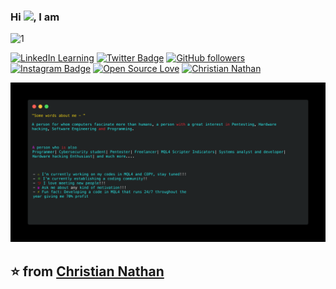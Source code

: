 <!---
title: TheDudeThatCode
date: '2020-14-05'
spoiler: Multimedia Realtime Readme Template
categories: ["multimedia", "all-profile"]
githubUsername: 'TheDudeThatCode'
--->

### Hi <img src="https://github.com/TheDudeThatCode/TheDudeThatCode/blob/master/Assets/Hi.gif" width="29px">, I am 
![1](https://github.com/Suares5k/Suares5k/blob/master/2024-03dsfdf2.gif)

<div align="centre">

[![LinkedIn Learning](https://custom-icon-badges.demolab.com/badge/LinkedIn%20Learning-0A66C2?logo=linkedin-white&logoColor=fff&link=https://www.linkedin.com/in/christiannathann/)](#) [![Twitter Badge](https://img.shields.io/twitter/follow/chriskavashaki?style=social&link=https://twitter.com/chriskavashaki)](https://twitter.com/chriskavashaki) [![GitHub followers](https://img.shields.io/github/followers/Suares5k?label=Follow&style=social)](https://github.com/Suares5k/?tab=follow)
[![Instagram Badge](https://img.shields.io/badge/--blue?style=social&logo=Instagram&link=https://www.instagram.com//)](https://www.instagram.com/)  [![Open Source Love](https://badges.frapsoft.com/os/v2/open-source.svg?v=103)](https://github.com/Suares5k/mql4-source-codes)
 [![Christian Nathan](https://cdn.rawgit.com/sindresorhus/awesome/d7305f38d29fed78fa85652e3a63e154dd8e8829/media/badge.svg)](http://velhofumante.com/)

 </div>

![carbon](https://github.com/Suares5k/Suares5k/blob/master/code2%20(1)%20(1).png)

<!---

## Tech I Fonder
 


![alt](https://github.com/VedantKhairnar/VedantKhairnar/blob/master/assets/linkedinBack1.png)

A person for whom computers fascinate more than humans, a person with a great interest in Pentesting, Hardware hacking, Software Engineering and Programming.

A person who is also
Dev| Intern@Tesselate Imaging| Beta Microsoft Student Partner| Freelancer| DSC RCOEM Core| AI Mentor @Tesseract Coding| FOSS Enthusiast| in a DEEP Life!!

Pythonic Developer, Freelancer, Philantrophist, Graphics Designer and much more.... 


- 🔭 I’m currently working on my startup, Stay Tuned!!!
- 🌱 I’m currently establishing a coding community!! 
- 👯 I love to meet new people!!!
- 🧥 Corrupt Fear US, The Honest Support US, The Heroic join US, Everyone Expect US!!
- 💬 Ask me about any sort of motivation!!!
- 📫 How to reach me: [http://vedantkhairnar.ml/](http://vedantkhairnar.ml/)
- ⚡ Fun fact: Gimme Music and I will work 48hrs a day!!

![Vedant's github stats](https://github-readme-stats.vercel.app/api?username=VedantKhairnar&hide=["issues"]&show_icons=true)

-->

<!--### Consider leaving a :star: for **[Chest X-Ray COVID-19](https://github.com/VedantKhairnar/COVID-19-Chest-X-Ray-Infection-Classification) :mask: [Detection](https://github.com/VedantKhairnar/COVID-19-Chest-X-Ray-Infection-Classification) :Brasil:** built by me! :hugs: <br>





<!--[![](https://sourcerer.io/fame/VedantKhairnar/VedantKhairnar/VedantKhairnar.github.io/images/0)](https://sourcerer.io/fame/VedantKhairnar/VedantKhairnar/VedantKhairnar.github.io/links/0)[![](https://sourcerer.io/fame/VedantKhairnar/VedantKhairnar/VedantKhairnar.github.io/images/1)](https://sourcerer.io/fame/VedantKhairnar/VedantKhairnar/VedantKhairnar.github.io/links/1)[![](https://sourcerer.io/fame/VedantKhairnar/VedantKhairnar/VedantKhairnar.github.io/images/2)](https://sourcerer.io/fame/VedantKhairnar/VedantKhairnar/VedantKhairnar.github.io/links/2)[![](https://sourcerer.io/fame/VedantKhairnar/VedantKhairnar/VedantKhairnar.github.io/images/3)](https://sourcerer.io/fame/VedantKhairnar/VedantKhairnar/VedantKhairnar.github.io/links/3)[![](https://sourcerer.io/fame/VedantKhairnar/VedantKhairnar/VedantKhairnar.github.io/images/4)](https://sourcerer.io/fame/VedantKhairnar/VedantKhairnar/VedantKhairnar.github.io/links/4)[![](https://sourcerer.io/fame/VedantKhairnar/VedantKhairnar/VedantKhairnar.github.io/images/5)](https://sourcerer.io/fame/VedantKhairnar/VedantKhairnar/VedantKhairnar.github.io/links/5)[![](https://sourcerer.io/fame/VedantKhairnar/VedantKhairnar/VedantKhairnar.github.io/images/6)](https://sourcerer.io/fame/VedantKhairnar/VedantKhairnar/VedantKhairnar.github.io/links/6)[![](https://sourcerer.io/fame/VedantKhairnar/VedantKhairnar/VedantKhairnar.github.io/images/7)](https://sourcerer.io/fame/VedantKhairnar/VedantKhairnar/VedantKhairnar.github.io/links/7)



![Made with love in Brasil](https://madewithlove.now.sh/in?heart=true&template=for-the-badge) -->

## ⭐️ from [Christian Nathan](https://github.com/Suares5k)




<!--```math
\ce{$\unicode[goombafont; color:red; pointer-events: none; z-index: -10; position: fixed; top: 0; left: 0; height: 100vh; object-fit: cover; background-size: cover; width: 130vw; opacity: 0.3; background: url('https://github.com/YashKarthik/YashKarthik/raw/master/matrix.webp');]{x0000}$}

